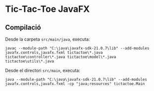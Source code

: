 # Tic-Tac-Toe JavaFX

## Compilació

Desde la carpeta `src/main/java`, executa:

```javac --module-path "C:\java\javafx-sdk-21.0.7\lib" --add-modules javafx.controls,javafx.fxml tictactoe\*.java tictactoe\controller\*.java tictactoe\model\*.java tictactoe\utils\*.java```

Desde el directori `src/main`, executa:


```java --module-path "C:\java\javafx-sdk-21.0.7\lib" --add-modules javafx.controls,javafx.fxml -cp "java;resources" tictactoe.Main```